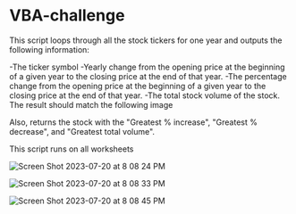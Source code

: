 # VBA-challenge

 This script loops through all the stock tickers for one year and outputs the following information:


-The ticker symbol
-Yearly change from the opening price at the beginning of a given year to the closing price at the end of that year.
-The percentage change from the opening price at the beginning of a given year to the closing price at the end of that year.
-The total stock volume of the stock. The result should match the following image

Also, returns the stock with the "Greatest % increase", "Greatest % decrease", and "Greatest total volume". 

This script runs on all worksheets

![Screen Shot 2023-07-20 at 8 08 24 PM](https://github.com/kshirazi5/Stock-Market-Analysis-VBA-Script/assets/116853144/60d03cb0-c210-4d32-bad5-4c9091846148)

![Screen Shot 2023-07-20 at 8 08 33 PM](https://github.com/kshirazi5/Stock-Market-Analysis-VBA-Script/assets/116853144/838a6f34-2413-4c13-bbba-1d846b2ec556)

![Screen Shot 2023-07-20 at 8 08 45 PM](https://github.com/kshirazi5/Stock-Market-Analysis-VBA-Script/assets/116853144/d92aaf18-0ca6-4a8a-a088-7daa957aa8ef)
